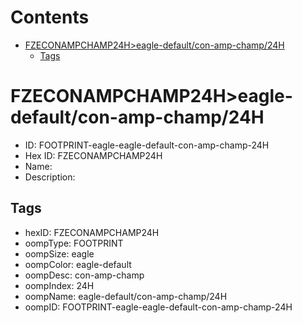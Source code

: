



Contents
========

* [FZECONAMPCHAMP24H>eagle-default/con-amp-champ/24H](#fzeconampchamp24heagle-defaultcon-amp-champ24h)
	* [Tags](#tags)

# FZECONAMPCHAMP24H>eagle-default/con-amp-champ/24H

- ID: FOOTPRINT-eagle-eagle-default-con-amp-champ-24H
- Hex ID: FZECONAMPCHAMP24H
- Name: 
- Description: 

## Tags

- hexID: FZECONAMPCHAMP24H
- oompType: FOOTPRINT
- oompSize: eagle
- oompColor: eagle-default
- oompDesc: con-amp-champ
- oompIndex: 24H
- oompName: eagle-default/con-amp-champ/24H
- oompID: FOOTPRINT-eagle-eagle-default-con-amp-champ-24H
